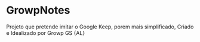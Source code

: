 # GrowpNotes
Projeto que pretende imitar o Google Keep, porem mais simplificado, Criado e Idealizado por Growp GS {AL}
